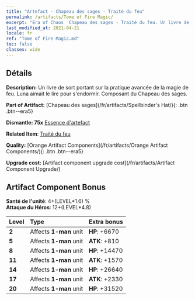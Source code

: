 ```yaml
---
title: "Artefact - Chapeau des sages - Traité du feu"
permalink: /artifacts/Tome of Fire Magic/
excerpt: "Era of Chaos  Chapeau des sages - Traité du feu. Un livre de sort portant sur la pratique avancée de la magie de feu. Luna aimait le lire pour s'endormir. Composant du Chapeau des sages."
last_modified_at: 2021-04-21
locale: fr
ref: "Tome of Fire Magic.md"
toc: false
classes: wide
---
```




## Détails

 **Description:** Un livre de sort portant sur la pratique avancée de la magie de feu. Luna aimait le lire pour s'endormir. Composant du Chapeau des sages.

 **Part of Artifact:** [Chapeau des sages](/fr/artifacts/Spellbinder's Hat/){: .btn .btn--era5}

 **Dismantle: 75x** [Essence d'artefact](/fr/Items/con_905/)

 **Related Item**: [Traité du feu](/fr/Items/art_178/)

 **Quality:** [Orange Artifact Components](/fr/artifacts/Orange Artifact Components/){: .btn .btn--era5}

 **Upgrade cost:** [Artifact component upgrade cost](/fr/artifacts/Artifact Component Upgrade/)

## Artifact Component Bonus

  **Santé de l'unité**: 4+(LEVEL\*1.6) %<br/>**Attaque du Héros**: 12+(LEVEL\*4.8)

  |  Level  | Type |    Extra bonus  | 
  |:--------|:-----|:----------------| 
  | **2** | Affects **1-man** unit | **HP**: +6670 | 
  | **5** | Affects **1-man** unit | **ATK**: +810 | 
  | **8** | Affects **1-man** unit | **HP**: +14470 | 
  | **11** | Affects **1-man** unit | **ATK**: +1570 | 
  | **14** | Affects **1-man** unit | **HP**: +26640 | 
  | **17** | Affects **1-man** unit | **ATK**: +2330 | 
  | **20** | Affects **1-man** unit | **HP**: +31520 | 
